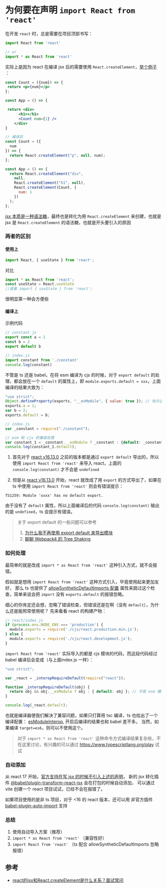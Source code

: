 # 为何要在声明 `import React from 'react'`

在开发 `react` 时，总是需要在项目顶部书写：

```typescript
import React from 'react'

// or
import * as React from 'react'
```

实际上是因为 react 在编译 jsx 后的需要使用 `React.createElement`，[举个例子](https://babeljs.io/repl#?browsers=defaults%2C%20not%20ie%2011%2C%20not%20ie_mob%2011&build=&builtIns=false&corejs=3.21&spec=false&loose=false&code_lz=MYewdgzgLgBAwiArmWBeGAKA3mRBbAXwEoZUA-GLAKAEgAnAUykTrBgB4AHMnfA9gPTcqBANxUqoSLACCnTqUwlylCfSYs27ACYBLAG5kqME6fYALAIxlBVo6bMJksXHlRZLBGAPtmBewxEqIA&debug=false&forceAllTransforms=false&shippedProposals=false&circleciRepo=&evaluate=false&fileSize=false&timeTravel=false&sourceType=module&lineWrap=true&presets=react&prettier=false&targets=&version=7.19.3&externalPlugins=&assumptions=%7B%7D) ：

```jsx
const Count = ({num}) => {
 return <p>{num}</p>
};

const App = () => {

 return <div>
      <h1></h1>
      <Count num={1} />
    </div>
}

// 编译后
const Count = ({
  num
}) => {
  return React.createElement("p", null, num);
};

const App = () => {
  return React.createElement("div", 
    null, 
    React.createElement("h1", null), 
    React.createElement(Count, {
      num: 1
    })
  );
};
```

[jsx 本质是一种语法糖](https://zh-hans.reactjs.org/docs/jsx-in-depth.html)，最终也是转化为用 `React.createElement` 来创建，也就是 jsx 是 `React.createElement` 的语法糖，也就是开头要引入的原因

### 两者的区别

#### 使用上

```js
import React, { useState } from 'react';
```

对比

```js
import * as React from 'react';
const useState = React.useState
//或者 import { useState } from 'react';
```

很明显第一种会方便些

#### 编译上

示例代码

```typescript
// constant.js
export const a = 1
const b = 2
export default b 

// index.js
import constant from './constant'
console.log(constant)
```

不管是 ts 还是 babel，在将 esm 编译为 cjs 的时候，对于 `export default` 的处理，都会放在一个 `default` 的属性上，即 `module.exports.default = xxx`，上面编译的结果大致为：

```js
"use strict";
Object.defineProperty(exports, "__esModule", { value: true }); // 标示这是一个 esm 模块
exports.a = 1;
var b = 2;
exports.default = b;

// index.js
var _constant = require("./constant");

// esm 和 cjs 的兼容处理
var constant_1 = _constant.__esModule ? _constant : {default: _constant}; 
console.log(constant_1.default);
```

1. 首先对于 [react v16.13.0](https://github.com/facebook/react/blob/v16.12.0/packages/react/src/React.js) 之前的版本都是通过 `export default` 导出的，所以使用 `import React from 'react'` 来导入 react，上面的 `console.log(constant)` 才不会是 `undefined`

2. 但是从  [react v16.13.0](https://github.com/facebook/react/blob/v16.13.0/packages/react/src/React.js) 开始，react 就改成了用 `export` 的方式导出了，如果在 ts 中使用 `import React from 'react'` 则会有错误提示：

  ```text
  TS1259: Module 'xxxx' has no default export.
  ```

  由于没有了 `default` 属性，所以上面编译后的代码 `console.log(constant)` 输出的是 `undefined`，ts 会提示有错误。

> 关于 export default 的一些问题可以参考
>
> 1. [为什么我不再使用 export default 来导出模块](https://juejin.cn/post/6844903767528177671)
> 2. [聊聊 Webpack4 的 Tree Shaking](https://zhuanlan.zhihu.com/p/260724544)

### 如何处理

最简单的就是改成 `import * as React from 'react'` 这种引入方式，就不会报错。

假如就是想用 `import React from 'react'` 这种方式引入，毕竟使用起来更加友好，
那么 ts 也提供了 [allowSyntheticDefaultImports 配置](https://www.typescriptlang.org/tsconfig#allowSyntheticDefaultImports)
属性来跳过这个检查，简单来说会把 `import` 没有 `exports.default` 的报错忽略。

细心的你肯定还会想，忽略了错误检查，但错误还是在啊（没有 `default`），为什么还是能照常使用呢？
先来看看 react 的构建产物：

```js
// react/index.js
if (process.env.NODE_ENV === 'production') {
  module.exports = require('./cjs/react.production.min.js');
} else {
  module.exports = require('./cjs/react.development.js');
}
```

`import React from 'react'` 实际导入的都是 cjs 模块的代码，而这段代码经过 babel 编译后会变成（与上面index.js 一样）：

```js
"use strict";

var _react = _interopRequireDefault(require("react"));

function _interopRequireDefault(obj) {
  return obj && obj.__esModule ? obj : { default: obj }; // 不是 esm 模块就会给一个默认的 default 属性
}

console.log(_react.default);
```

也就是编译器便我们解决了兼容问题，如果只打算用 tsc 编译，ts 也给出了一个编译配置：
[esModuleInterop](https://www.typescriptlang.org/tsconfig#esModuleInterop),
开启后编译的结果也和 babel 差不多。 当然，如果编译 `target=es6`，则可以不使用这个。

> 对于 `import * as React from 'react'` 这种命令方式编译结果复杂些，不在这里讨论，有兴趣的可以通过 <https://www.typescriptlang.org/play> 试试

### 自动添加

从 react 17 开始，[官方支持在写 jsx 的时候不引入上述的声明](https://zh-hans.reactjs.org/blog/2020/09/22/introducing-the-new-jsx-transform.html#removing-unused-react-imports)，
新的 jsx 转化插件 [@babel/plugin-transform-react-jsx](https://babeljs.io/docs/en/babel-plugin-transform-react-jsx#react-automatic-runtime) 会在打包的时候自动添加，
可以通过 vite 创建一个 react 项目试试，已经不会在报错了。

如果项目使用的是非 ts 项目，对于 <16 的 react 版本，还可以用 非官方插件 [babel-plugin-auto-import](https://github.com/PavelDymkov/babel-plugin-auto-import) 支持

### 总结

1. 使用自动导入方案（推荐）
2. `import * as React from 'react'` （兼容性好）
3. `import React from 'react'` （ts 配合 allowSyntheticDefaultImports 忽略报错）

## 参考

- [react的jsx和React.createElement是什么关系？面试常问](https://zhuanlan.zhihu.com/p/570276550)
